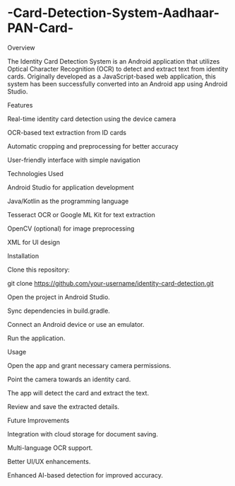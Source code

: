 # -Card-Detection-System-Aadhaar-PAN-Card-
Overview

The Identity Card Detection System is an Android application that utilizes Optical Character Recognition (OCR) to detect and extract text from identity cards. Originally developed as a JavaScript-based web application, this system has been successfully converted into an Android app using Android Studio.

Features

Real-time identity card detection using the device camera

OCR-based text extraction from ID cards

Automatic cropping and preprocessing for better accuracy

User-friendly interface with simple navigation

Technologies Used

Android Studio for application development

Java/Kotlin as the programming language

Tesseract OCR or Google ML Kit for text extraction

OpenCV (optional) for image preprocessing

XML for UI design

Installation

Clone this repository:

git clone https://github.com/your-username/identity-card-detection.git

Open the project in Android Studio.

Sync dependencies in build.gradle.

Connect an Android device or use an emulator.

Run the application.

Usage

Open the app and grant necessary camera permissions.

Point the camera towards an identity card.

The app will detect the card and extract the text.

Review and save the extracted details.

Future Improvements

Integration with cloud storage for document saving.

Multi-language OCR support.

Better UI/UX enhancements.

Enhanced AI-based detection for improved accuracy.

